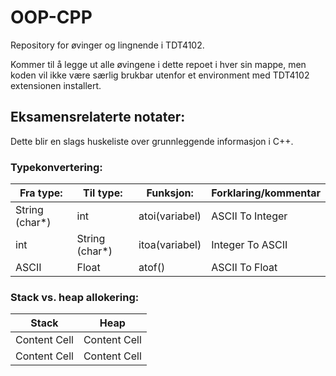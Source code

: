 # OOP-CPP
Repository for øvinger og lingnende i TDT4102.

Kommer til å legge ut alle øvingene i dette repoet i hver sin mappe, men koden vil ikke være særlig brukbar utenfor et environment med TDT4102 extensionen installert.

## Eksamensrelaterte notater:
Dette blir en slags huskeliste over grunnleggende informasjon i C++.

### Typekonvertering:
| Fra type:  | Til type: | Funksjon: | Forklaring/kommentar | 
| ------------- | ------------- | -------------| -------------|
| String (char*)  | int  | atoi(variabel) | ASCII To Integer |
| int  | String (char*)  | itoa(variabel)  | Integer To ASCII |
| ASCII  | Float  | atof()  | ASCII To Float |



### Stack vs. heap allokering:

| Stack  | Heap |
| ------------- | ------------- |
| Content Cell  | Content Cell  |
| Content Cell  | Content Cell  |
